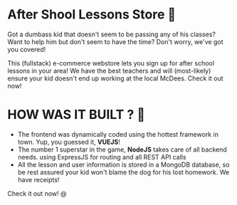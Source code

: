 # After Shool Lessons Store :school:

Got a dumbass kid that doesn't seem to be passing any of his classes? Want to help him but don't seem to have the time? Don't worry, we've got you covered!

This (fullstack) e-commerce webstore lets you sign up for after school lessons in your area! We have the best teachers and will (most-likely) ensure your kid doesn't end up working at the local McDees. Check it out now!

# HOW WAS IT BUILT ? :hammer:
* The frontend was dynamically coded using the hottest framework in town. Yup, you guessed it, **VUEJS**!
* The number 1 superstar in the game, **NodeJS** takes care of all backend needs. using ExpressJS for routing and all REST API calls
* All the lesson and user information is stored in a MongoDB database, so be rest assured your kid won't blame the dog for his lost homework. We have receipts!


Check it out now! @ 
